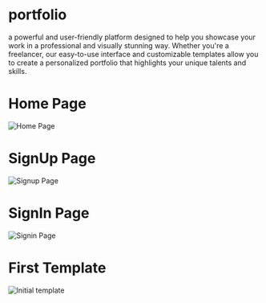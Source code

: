 # portfolio
a powerful and user-friendly platform designed to help you showcase your work in a professional and visually stunning way. Whether you're a freelancer, our easy-to-use interface and customizable templates allow you to create a personalized portfolio that highlights your unique talents and skills.

# Home Page
![Home Page](https://github.com/WissemHammami009/portfolio/assets/44125202/3bca4fd9-ec98-49c4-8720-bd95f69e1bd9)


# SignUp Page
![Signup Page](https://github.com/WissemHammami009/portfolio/assets/44125202/812cf51c-45c4-4657-b85f-af79a64bfdf9)

# SignIn Page 
![Signin Page](https://github.com/WissemHammami009/portfolio/assets/44125202/1c58e61b-64ce-47c1-ad52-45a478fa719b)

# First Template 
![Initial template](https://github.com/WissemHammami009/portfolio/assets/44125202/b7e7e151-2d52-4d68-9269-92e3b864d824)
